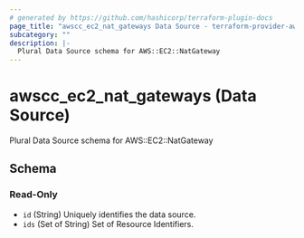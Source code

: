 ```yaml
---
# generated by https://github.com/hashicorp/terraform-plugin-docs
page_title: "awscc_ec2_nat_gateways Data Source - terraform-provider-awscc"
subcategory: ""
description: |-
  Plural Data Source schema for AWS::EC2::NatGateway
---
```


# awscc_ec2_nat_gateways (Data Source)

Plural Data Source schema for AWS::EC2::NatGateway



<!-- schema generated by tfplugindocs -->
## Schema

### Read-Only

- `id` (String) Uniquely identifies the data source.
- `ids` (Set of String) Set of Resource Identifiers.


